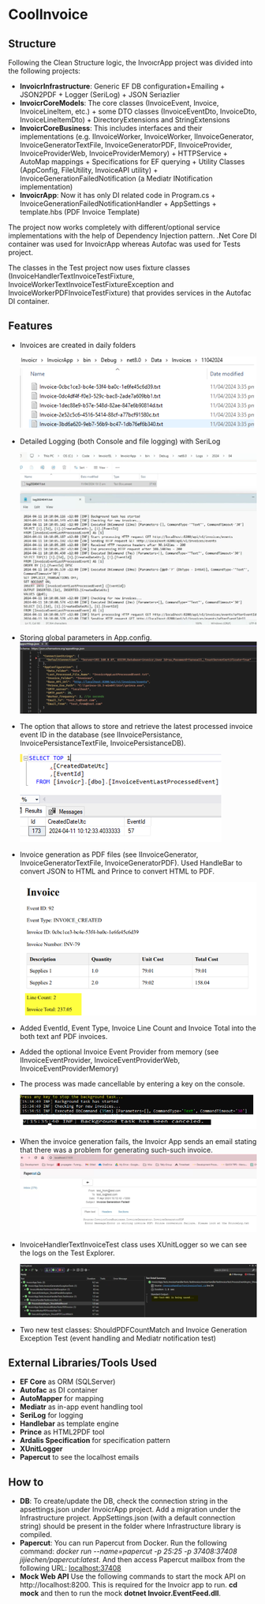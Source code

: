 # CoolInvoice


## Structure

Following the Clean Structure logic, the InvoıcrApp project was divided into the following projects:

* **InvoicrInfrastructure**: Generic EF DB configuration+Emailing + JSON2PDF + Logger (SeriLog) + JSON Seriazlier
* **InvoicrCoreModels**: The core classes (InvoiceEvent, Invoice, InvoiceLineItem, etc.) + some DTO classes (InvoiceEventDto, InvoiceDto, InvoiceLineItemDto) + DirectoryExtensions and StringExtensions
* **InvoicrCoreBusiness**: This includes interfaces and their implementations (e.g. IInvoiceWorker, InvoiceWorker, IInvoiceGenerator, InvoiceGeneratorTextFile, InvoiceGeneratorPDF, IInvoiceProvider, InvoiceProviderWeb, InvoiceProviderMemory) + HTTPService + AutoMap mappings + Specifications for EF querying + Utility Classes (AppConfig, FileUtility, InvoiceAPI utility) + InvoiceGenerationFailedNotification (a Mediatr INotification implementation)
* **InvoicrApp**: Now it has only DI related code in Program.cs + InvoiceGenerationFailedNotificationHandler + AppSettings + template.hbs (PDF Invoice Template)

The project now works completely with different/optional service implementations with the help of Dependency Injection pattern. .Net Core DI container was used for InvoicrApp whereas Autofac was used for Tests project.

The classes in the Test project now uses fixture classes (InvoiceHandlerTextInvoiceTestFixture, InvoiceWorkerTextInvoiceTestFixtureException and InvoiceWorkerPDFInvoiceTestFixture) that provides services in the Autofac DI container.

## Features

* Invoices are created in daily folders

  ![1712869007158](images/README/1712869007158.png)
* Detailed Logging (both Console and file logging) with SeriLog

  ![1712788595992](images/README/1712788595992.png)
* Storing global parameters in App.config.![1712805823637](images/README/1712805823637.png)
* The option that allows to store and retrieve the latest processed invoice event ID in the database (see IInvoicePersistance, InvoicePersistanceTextFile, InvoicePersistanceDB).

  ![1712806168689](images/README/1712806168689.png)
* Invoice generation as PDF files (see IInvoiceGenerator, InvoiceGeneratorTextFile, InvoiceGeneratorPDF). Used HandleBar to convert JSON to HTML and Prince to convert HTML to PDF.

  ![1712806318549](images/README/1712806318549.png)
* Added EventId, Event Type, Invoice Line Count and Invoice Total into the both text anf PDF invoices.
* Added the optional Invoice Event Provider from memory (see IInvoiceEventProvider, InvoiceEventProviderWeb, InvoiceEventProviderMemory)
* The process was made cancellable by entering a key on the console.

  ![1712806745995](images/README/1712806745995.png)
* When the invoice generation fails, the Invoicr App sends an email stating that there was a problem for generating such-such invoice.![1712822008067](images/README/1712822008067.png)
* InvoiceHandlerTextInvoiceTest class uses XUnitLogger so we can see the logs on the Test Explorer.

  ![1712830058204](images/README/1712830058204.png)
* Two new test classes: ShouldPDFCountMatch and Invoice Generation Exception Test (event handling and Mediatr notification test)

## External Libraries/Tools Used

* **EF Core** as ORM (SQLServer)
* **Autofac** as DI container
* **AutoMapper** for mapping
* **Mediatr** as in-app event handling tool
* **SeriLog** for logging
* **Handlebar** as template engine
* **Prince** as HTML2PDF tool
* **Ardalis Specification** for specification pattern
* **XUnitLogger**
* **Papercut** to see the localhost emails

## How to

* **DB**: To create/update the DB, check the connection string in the apsettings.json under InvoicrApp project. Add a migration under the Infrastructure project. AppSettings.json (with a default connection string) should be present in the folder where Infrastructure library is compiled.
* **Papercut**: You can run Papercut from Docker. Run the following command: *docker run --name=papercut -p 25:25 -p 37408:37408 jijiechen/papercut:latest*. And then access Papercut mailbox from the following URL: [localhost:37408](http://localhost:37408/)
* **Mock Web API**
Use the following commands to start the mock API on http://localhost:8200. This is required for the Invoicr app to run.
**cd mock** and then to run the mock **dotnet Invoicr.EventFeed.dll**.
